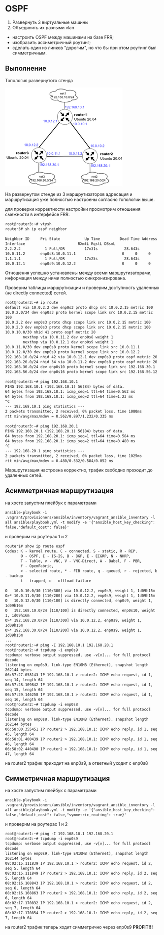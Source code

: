 # OSPF
1. Развернуть 3 виртуальные машины
2. Объединить их разными vlan
- настроить OSPF между машинами на базе FRR;
- изобразить ассиметричный роутинг;
- сделать один из линков "дорогим", но что бы при этом роутинг был симметричным.
##  Выполнение
Топология развернутого стенда

![лог_топология](./images/topo.png)

На развернутом стенде из 3 маршрутизаторов адресация и маршрутизация уже полностью настроены согласно топологии выше.

для проверки корректности настройки просмотрим отношения смежности в интерфейсе FRR.
```
root@router3:~# vtysh
router3# sh ip ospf neighbor

Neighbor ID     Pri State           Up Time         Dead Time Address         Interface                        RXmtL RqstL DBsmL
2.2.2.2           1 Full/DR         17m31s            28.643s 10.0.11.2       enp0s8:10.0.11.1                     0     0     0
1.1.1.1           1 Full/DR         17m25s            28.643s 10.0.12.1       enp0s9:10.0.12.2                     0     0     0
```
Отношения успешно установлены между всеми маршрутизаторами, информация между ними полностью синхронизирована.

Проверим таблицы маршрутизации и проверим доступность удаленных (не directly connected) сетей.
```
root@router3:~# ip route
default via 10.0.2.2 dev enp0s3 proto dhcp src 10.0.2.15 metric 100
10.0.2.0/24 dev enp0s3 proto kernel scope link src 10.0.2.15 metric 100
10.0.2.2 dev enp0s3 proto dhcp scope link src 10.0.2.15 metric 100
10.0.2.3 dev enp0s3 proto dhcp scope link src 10.0.2.15 metric 100
10.0.10.0/30 nhid 41 proto ospf metric 20
        nexthop via 10.0.11.2 dev enp0s8 weight 1
        nexthop via 10.0.12.1 dev enp0s9 weight 1
10.0.11.0/30 dev enp0s8 proto kernel scope link src 10.0.11.1
10.0.12.0/30 dev enp0s9 proto kernel scope link src 10.0.12.2
192.168.10.0/24 nhid 42 via 10.0.12.1 dev enp0s9 proto ospf metric 20
192.168.20.0/24 nhid 34 via 10.0.11.2 dev enp0s8 proto ospf metric 20
192.168.30.0/24 dev enp0s10 proto kernel scope link src 192.168.30.1
192.168.56.0/24 dev enp0s16 proto kernel scope link src 192.168.56.12

root@router3:~# ping 192.168.10.1
PING 192.168.10.1 (192.168.10.1) 56(84) bytes of data.
64 bytes from 192.168.10.1: icmp_seq=1 ttl=64 time=0.562 ms
64 bytes from 192.168.10.1: icmp_seq=2 ttl=64 time=1.23 ms
^C
--- 192.168.10.1 ping statistics ---
2 packets transmitted, 2 received, 0% packet loss, time 1080ms
rtt min/avg/max/mdev = 0.562/0.897/1.232/0.335 ms

root@router3:~# ping 192.168.20.1
PING 192.168.20.1 (192.168.20.1) 56(84) bytes of data.
64 bytes from 192.168.20.1: icmp_seq=1 ttl=64 time=0.584 ms
64 bytes from 192.168.20.1: icmp_seq=2 ttl=64 time=0.480 ms
^C
--- 192.168.20.1 ping statistics ---
2 packets transmitted, 2 received, 0% packet loss, time 1025ms
rtt min/avg/max/mdev = 0.480/0.532/0.584/0.052 ms
```
Маршрутизация настроена корректно, трафик свободно проходит до удаленных сетей.
## Асимметричная маршрутизация
на хосте запустим плейбук с параметрами
```
ansible-playbook -i .vagrant/provisioners/ansible/inventory/vagrant_ansible_inventory -l all ansible/playbook.yml -t modify -e '{"ansible_host_key_checking": false,"default_cost": false}'
```
и проверим на роутерах 1 и 2
```
router1# show ip route ospf
Codes: K - kernel route, C - connected, S - static, R - RIP,
       O - OSPF, I - IS-IS, B - BGP, E - EIGRP, N - NHRP,
       T - Table, v - VNC, V - VNC-Direct, A - Babel, F - PBR,
       f - OpenFabric,
       > - selected route, * - FIB route, q - queued, r - rejected, b - backup
       t - trapped, o - offload failure

O   10.0.10.0/30 [110/300] via 10.0.12.2, enp0s9, weight 1, 1d09h15m
O>* 10.0.11.0/30 [110/200] via 10.0.12.2, enp0s9, weight 1, 1d09h15m
O   10.0.12.0/30 [110/100] is directly connected, enp0s9, weight 1, 1d09h16m
O   192.168.10.0/24 [110/100] is directly connected, enp0s10, weight 1, 1d09h16m
O>* 192.168.20.0/24 [110/300] via 10.0.12.2, enp0s9, weight 1, 1d09h15m
O>* 192.168.30.0/24 [110/200] via 10.0.12.2, enp0s9, weight 1, 1d09h15m
...
root@router1:~# ping -I 192.168.10.1 192.168.20.1
root@router2:~# tcpdump -i enp0s9
tcpdump: verbose output suppressed, use -v[v]... for full protocol decode
listening on enp0s9, link-type EN10MB (Ethernet), snapshot length 262144 bytes
06:57:27.058143 IP 192.168.10.1 > router2: ICMP echo request, id 1, seq 14, length 64
06:57:28.109842 IP 192.168.10.1 > router2: ICMP echo request, id 1, seq 15, length 64
06:57:29.146258 IP 192.168.10.1 > router2: ICMP echo request, id 1, seq 16, length 64
root@router2:~# tcpdump -i enp0s8
tcpdump: verbose output suppressed, use -v[v]... for full protocol decode
listening on enp0s8, link-type EN10MB (Ethernet), snapshot length 262144 bytes
06:58:00.355451 IP router2 > 192.168.10.1: ICMP echo reply, id 1, seq 45, length 64
06:58:01.400439 IP router2 > 192.168.10.1: ICMP echo reply, id 1, seq 46, length 64
06:58:02.440490 IP router2 > 192.168.10.1: ICMP echo reply, id 1, seq 47, length 64
```
на router2 трафик приходит на enp0s9, а ответный уходит c enp0s8

## Симметричная маршрутизация
на хосте запустим плейбук с параметрами
```
ansible-playbook -i .vagrant/provisioners/ansible/inventory/vagrant_ansible_inventory -l all ansible/playbook.yml -t modify -e '{"ansible_host_key_checking": false,"default_cost": false,"symmetric_routing": true}'
```
и проверим на роутерах 1 и 2
```
root@router1:~# ping -I 192.168.10.1 192.168.20.1
root@router2:~# tcpdump -i enp0s9
tcpdump: verbose output suppressed, use -v[v]... for full protocol decode
listening on enp0s9, link-type EN10MB (Ethernet), snapshot length 262144 bytes
08:02:15.111839 IP 192.168.10.1 > router2: ICMP echo request, id 2, seq 5, length 64
08:02:15.111849 IP router2 > 192.168.10.1: ICMP echo reply, id 2, seq 5, length 64
08:02:16.168843 IP 192.168.10.1 > router2: ICMP echo request, id 2, seq 6, length 64
08:02:16.168863 IP router2 > 192.168.10.1: ICMP echo reply, id 2, seq 6, length 64
08:02:17.170832 IP 192.168.10.1 > router2: ICMP echo request, id 2, seq 7, length 64
08:02:17.170854 IP router2 > 192.168.10.1: ICMP echo reply, id 2, seq 7, length 64
```
на router2 трафик теперь ходит симметрично через enp0s9
**PROFIT!!!**
